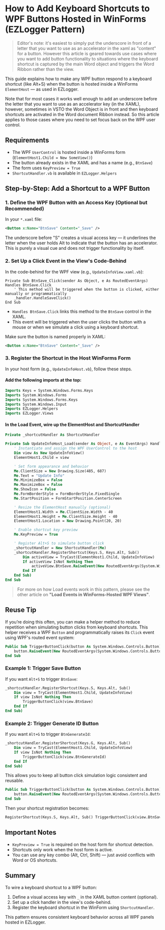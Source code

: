 # How to Add Keyboard Shortcuts to WPF Buttons Hosted in WinForms (EZLogger Pattern)

> Editor's note: it's easiest to simply put the underscore in front of a letter that you want to use as an accelerator in the xaml as "content" for a button. However this article is geared towards use cases where you want to add button functionality to situations where the keyboard shortcut is captured by the main Word object and triggers the Word Ribbon rather than the view. 

This guide explains how to make any WPF button respond to a keyboard shortcut (like Alt+S) when the button is hosted inside a WinForms `ElementHost` — as used in EZLogger.

Note that for most cases it works well enough to add an underscore before the letter that you want to use as an accelerator key (in the XAML), however, sometimes in VSTO the Word Object is in front and then keyboard shortcuts are activated in the Word document Ribbon instead. So this article applies to those cases where you need to set focus back on the WPF user control. 

## Requirements
- The WPF `UserControl` is hosted inside a WinForms form (`ElementHost1.Child = New SomeView()`)
- The button already exists in the XAML and has a name (e.g., `BtnSave`)
- The form uses `KeyPreview = True`
- `ShortcutHandler.vb` is available in `EZLogger.Helpers`

## Step-by-Step: Add a Shortcut to a WPF Button

### 1. Define the WPF Button with an Access Key (Optional but Recommended)

In your `*.xaml` file:

```xml
<Button x:Name="BtnSave" Content="_Save" />
```

The underscore before "S" creates a visual access key — it underlines the letter when the user holds Alt to indicate that the button has an accelerator. This is purely a visual cue and does not trigger functionality by itself.

### 2. Set Up a Click Event in the View's Code-Behind

In the code-behind for the WPF view (e.g., `UpdateInfoView.xaml.vb`):

```vbnet
Private Sub BtnSave_Click(sender As Object, e As RoutedEventArgs) Handles BtnSave.Click
    ' This method will be triggered when the button is clicked, either manually or programmatically
    _handler.HandleSaveClick()
End Sub
```

- `Handles BtnSave.Click` links this method to the `BtnSave` control in the XAML.
- This event will be triggered when the user clicks the button with a mouse or when we simulate a click using a keyboard shortcut.

Make sure the button is named properly in XAML:

```xml
<Button x:Name="BtnSave" Content="_Save" />
```

### 3. Register the Shortcut in the Host WinForms Form

In your host form (e.g., `UpdateInfoHost.vb`), follow these steps.

#### Add the following imports at the top:

```vb
Imports Keys = System.Windows.Forms.Keys
Imports System.Windows.Forms
Imports System.Windows.Forms.Keys
Imports System.Windows.Input
Imports EZLogger.Helpers
Imports EZLogger.Views
```

#### In the Load Event, wire up the ElementHost and ShortcutHandler

```vb
Private _shortcutHandler As ShortcutHandler

Private Sub UpdateInfoHost_Load(sender As Object, e As EventArgs) Handles MyBase.Load
    ' Instantiate and assign the WPF UserControl to the host
    Dim view As New UpdateInfoView()
    ElementHost1.Child = view

    ' Set form appearance and behavior
    Me.ClientSize = New Drawing.Size(485, 687)
    Me.Text = "Update Info"
    Me.MinimizeBox = False
    Me.MaximizeBox = False
    Me.ShowIcon = False
    Me.FormBorderStyle = FormBorderStyle.FixedSingle
    Me.StartPosition = FormStartPosition.CenterScreen

    ' Resize the ElementHost manually (optional)
    ElementHost1.Width = Me.ClientSize.Width - 40
    ElementHost1.Height = Me.ClientSize.Height - 40
    ElementHost1.Location = New Drawing.Point(20, 20)

    ' Enable shortcut key preview
    Me.KeyPreview = True

    ' Register Alt+S to simulate button click
    _shortcutHandler = New ShortcutHandler(Me)
    _shortcutHandler.RegisterShortcut(Keys.S, Keys.Alt, Sub()
        Dim activeView = TryCast(ElementHost1.Child, UpdateInfoView)
        If activeView IsNot Nothing Then
            activeView.BtnSave.RaiseEvent(New RoutedEventArgs(System.Windows.Controls.Button.ClickEvent))
        End If
    End Sub)
End Sub
```

> For more on how Load events work in this pattern, please see the other article on **"Load Events in WinForms-Hosted WPF Views"**.

## Reuse Tip
If you’re doing this often, you can make a helper method to reduce repetition when simulating button clicks from keyboard shortcuts. This helper receives a WPF `Button` and programmatically raises its `Click` event using WPF's routed event system:

```vb
Public Sub TriggerButtonClick(button As System.Windows.Controls.Button)
    button.RaiseEvent(New RoutedEventArgs(System.Windows.Controls.Button.ClickEvent))
End Sub
```

### Example 1: Trigger Save Button
If you want `Alt+S` to trigger `BtnSave`:

```vb
_shortcutHandler.RegisterShortcut(Keys.S, Keys.Alt, Sub()
    Dim view = TryCast(ElementHost1.Child, UpdateInfoView)
    If view IsNot Nothing Then
        TriggerButtonClick(view.BtnSave)
    End If
End Sub)
```

### Example 2: Trigger Generate ID Button
If you want `Alt+G` to trigger `BtnGenerateId`:

```vb
_shortcutHandler.RegisterShortcut(Keys.G, Keys.Alt, Sub()
    Dim view = TryCast(ElementHost1.Child, UpdateInfoView)
    If view IsNot Nothing Then
        TriggerButtonClick(view.BtnGenerateId)
    End If
End Sub)
```

This allows you to keep all button click simulation logic consistent and reusable.

```vb
Public Sub TriggerButtonClick(button As System.Windows.Controls.Button)
    button.RaiseEvent(New RoutedEventArgs(System.Windows.Controls.Button.ClickEvent))
End Sub
```

Then your shortcut registration becomes:

```vb
RegisterShortcut(Keys.S, Keys.Alt, Sub() TriggerButtonClick(view.BtnSave))
```

## Important Notes
- `KeyPreview = True` is required on the host form for shortcut detection.
- Shortcuts only work when the host form is active.
- You can use any key combo (Alt, Ctrl, Shift) — just avoid conflicts with Word or OS shortcuts.

## Summary
To wire a keyboard shortcut to a WPF button:
1. Define a visual access key with `_` in the XAML button content (optional).
2. Set up a click handler in the view's code-behind.
3. Register the keyboard shortcut in the WinForm using `ShortcutHandler`.

This pattern ensures consistent keyboard behavior across all WPF panels hosted in EZLogger.

<!-- @nested-tags:wpf-user-control -->